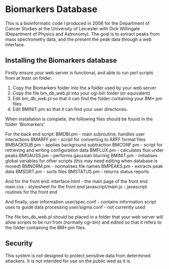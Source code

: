 Biomarkers Database 
===================

This is a bioinformatic code I produced in 2008 for the Department of Cancer Studies at the University of Leicester with Dick Willingale (Department of Physics and Astronomy). The goal is to extract peaks from mass spectrometry data, and the present the peak data through a web interface.

Installing the Biomarkers database
----------------------------------

Firstly ensure your web server is functional, and able to run perl scripts from at least on folder.

1. Copy the Biomarkers folder into the a folder used by your web server
2. Copy the file bm_db_web.pl into your cgi-bin folder (or equivalent)
3. Edit bm_db_web.pl so that it can find the folder containing your BM*.pm files
4. Edit BMINIT.pm so that it can find your user directories.

When installation is complete, the following files should be found in the folder 'Biomarkers'

For the back end script:
BMDBI.pm - main subroutine, handles user interactions
BMARFF.pm - script for converting to ARFF format files
BMBACKSUB.pm - applies background subtraction
BMCONF.pm - script for retrieving and writing configuration data
BMFLUX.pm - calculates flux under peaks
BMGAUSS.pm - performs gaussian blurring
BMINIT.pm - initialises global variables for other scripts (this may need editing when database is moved)
BMNORM.pm - normalises file names
BMPEAKS.pm - extracts peak data
BMSORT.pm - sorts files
BMSTATUS.pm - returns status reports

And for the front end:
interface.html - the main page of the front end
main.css - stylesheet for the front end
javascript/main.js - javascript routines for the front end

And finally, user information
user/spec.conf - contains information script uses to guide data processing
user/sigma.conf - not currently used

The file bm_db_web.pl should be placed in a folder that your web server will allow scripts to be run from (normally cgi-bin) and edited so that it refers to the folder containing the BM*.pm files.


Security
--------

This system is not designed to protect sensitive data from determined attackers. It is not intended for use on the public wed as it is. 